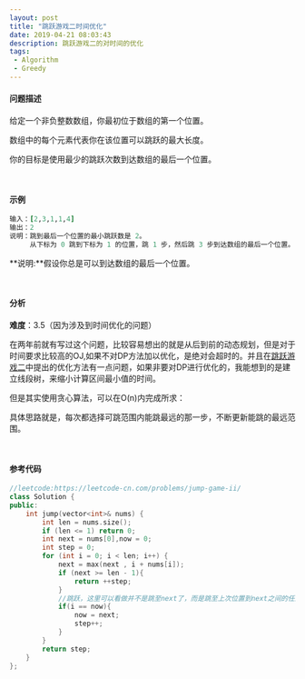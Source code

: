 ```yaml
---
layout: post
title: "跳跃游戏二时间优化"
date: 2019-04-21 08:03:43
description: 跳跃游戏二的对时间的优化
tags: 
 - Algorithm
 - Greedy
---
```


#### 问题描述

给定一个非负整数数组，你最初位于数组的第一个位置。

数组中的每个元素代表你在该位置可以跳跃的最大长度。

你的目标是使用最少的跳跃次数到达数组的最后一个位置。

<br>

#### 示例

```tcl
输入：[2,3,1,1,4]
输出：2
说明：跳到最后一个位置的最小跳跃数是 2。
     从下标为 0 跳到下标为 1 的位置，跳 1 步，然后跳 3 步到达数组的最后一个位置。
```

**说明:**假设你总是可以到达数组的最后一个位置。

<br>

####  分析

**难度**：3.5（因为涉及到时间优化的问题）

在两年前就有写过这个问题，比较容易想出的就是从后到前的动态规划，但是对于时间要求比较高的OJ,如果不对DP方法加以优化，是绝对会超时的。并且在[跳跃游戏二](http://pluckytyx.top/2017/09/%E8%B7%B3%E8%B7%83%E6%B8%B8%E6%88%8F%E4%BA%8C)中提出的优化方法有一点问题，如果非要对DP进行优化的，我能想到的是建立线段树，来缩小计算区间最小值的时间。

但是其实使用贪心算法，可以在O(n)内完成所求：

具体思路就是，每次都选择可跳范围内能跳最远的那一步，不断更新能跳的最远范围。

<br>

#### 参考代码

```cpp
//leetcode:https://leetcode-cn.com/problems/jump-game-ii/
class Solution {
public:
    int jump(vector<int>& nums) {
        int len = nums.size();
        if (len <= 1) return 0;
        int next = nums[0],now = 0;
        int step = 0;
        for (int i = 0; i < len; i++) {
            next = max(next , i + nums[i]);
            if (next >= len - 1){
                return ++step;
            }
            //跳跃，这里可以看做并不是跳至next了，而是跳至上次位置到next之间的任意位置
            if(i == now){
                now = next;
                step++;
            }
        }
        return step;
    }
};
```

